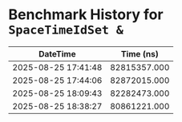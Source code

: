 # Benchmark History for `SpaceTimeIdSet &`

| DateTime | Time (ns) |
|----------|----------|
| 2025-08-25 17:41:48 | 82815357.000 |
| 2025-08-25 17:44:06 | 82872015.000 |
| 2025-08-25 18:09:43 | 82282473.000 |
| 2025-08-25 18:38:27 | 80861221.000 |
